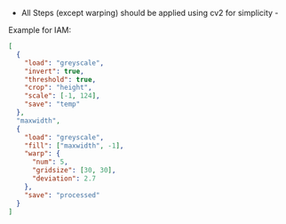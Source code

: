 - All Steps (except warping) should be applied using cv2 for simplicity -

Example for IAM:

```json
[
  {
    "load": "greyscale",
    "invert": true,
    "threshold": true,
    "crop": "height",
    "scale": [-1, 124],
    "save": "temp"
  },
  "maxwidth",
  {
    "load": "greyscale",
    "fill": ["maxwidth", -1],
    "warp": {
      "num": 5,
      "gridsize": [30, 30],
      "deviation": 2.7
    },
    "save": "processed"
  }
]
```
